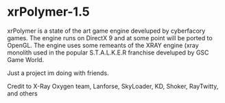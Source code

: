 # xrPolymer-1.5
xrPolymer is a state of the art game engine develuped by cyberfacory games. The engine runs on DirectX 9 and at some point will be ported to OpenGL. The engine uses some remeants of the XRAY engine (xray monolith used in the popular S.T.A.L.K.E.R franchise develuped by GSC Game World.

Just a project im doing with friends.

Credit to X-Ray Oxygen team, Lanforse, SkyLoader, KD, Shoker, RayTwitty, and others
